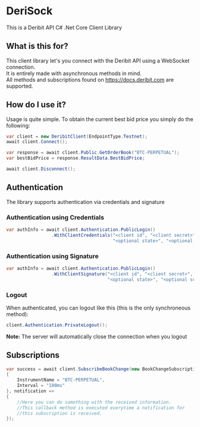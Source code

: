 # DeriSock

This is a Deribit API C# .Net Core Client Library

## What is this for?

This client library let's you connect with the Deribit API using a WebSocket connection.  
It is entirely made with asynchronous methods in mind.  
All methods and subscriptions found on https://docs.deribit.com are supported.

## How do I use it?

Usage is quite simple. To obtain the current best bid price you simply do the following:

```csharp
var client = new DeribitClient(EndpointType.Testnet);
await client.Connect();

var response = await client.Public.GetOrderBook("BTC-PERPETUAL");
var bestBidPrice = response.ResultData.BestBidPrice;

await client.Disconnect();
```

## Authentication

The library supports authentication via credentials and signature

### Authentication using Credentials

```csharp
var authInfo = await client.Authentication.PublicLogin()
                 .WithClientCredentials("<client id", "<client secret>",
                                        "<optional state>", "<optional scope>");
```

### Authentication using Signature

```csharp
var authInfo = await client.Authentication.PublicLogin()
                 .WithClientSignature("<client id", "<client secret>", "<optional data>",
                                      "<optional state>", "<optional scope>");
```

### Logout

When authenticated, you can logout like this (this is the only synchroneous method):

```csharp
client.Authentication.PrivateLogout();
```

**Note:** The server will automatically close the connection when you logout

## Subscriptions

```csharp
var success = await client.SubscribeBookChange(new BookChangeSubscriptionParams
{
    InstrumentName = "BTC-PERPETUAL",
    Interval = "100ms"
}, notification =>
{
    //Here you can do something with the received information.
    //This callback method is executed everytime a notification for
    //this subscription is received.
});
```